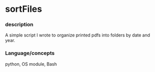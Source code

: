 # sortFiles

### description
A simple script I wrote to organize printed pdfs into folders by date and year.

### Language/concepts
python, OS module, Bash
